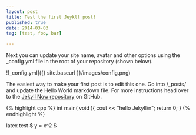 ```yaml
---
layout: post
title: Test the first Jeykll post! 
published: true
date: 2014-03-03
tag: [test, foo, bar]

---
```

<script src="https://cdn.mathjax.org/mathjax/latest/MathJax.js?config=TeX-AMS-MML_HTMLorMML" type="text/javascript"></script>

Next you can update your site name, avatar and other options using the _config.yml file in the root of your repository (shown below).

![_config.yml]({{ site.baseurl }}/images/config.png)

The easiest way to make your first post is to edit this one. Go into /_posts/ and update the Hello World markdown file. For more instructions head over to the [Jekyll Now repository](https://github.com/barryclark/jekyll-now) on GitHub.

{% highlight cpp %}
int main( void ){
  cout << "hello Jekyll\n";
  return 0;
}
{% endhighlight %}

latex test $ y = x^2 $

